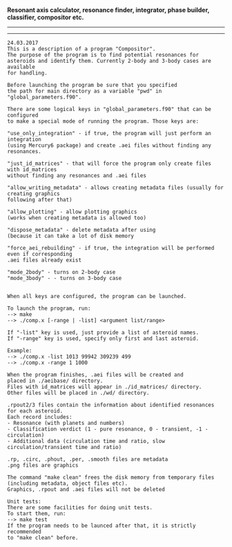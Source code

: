 **Resonant axis calculator, resonance finder, integrator, phase builder,
classifier, compositor etc.**

-------------------------------------------------------------
-------------------------------------------------------------
    24.03.2017
    This is a description of a program "Compositor".
    The purpose of the program is to find potential resonances for
    asteroids and identify them. Currently 2-body and 3-body cases are available
    for handling.
    
    Before launching the program be sure that you specified
    the path for main directory as a variable "pwd" in "global_parameters.f90".

    There are some logical keys in "global_parameters.f90" that can be configured
    to make a special mode of running the program. Those keys are:
    
    "use_only_integration" - if true, the program will just perform an integration
    (using Mercury6 package) and create .aei files without finding any resonances.
    
    "just_id_matrices" - that will force the program only create files with id_matrices
    without finding any resonances and .aei files
    
    "allow_writing_metadata" - allows creating metadata files (usually for creating graphics
    following after that)
    
    "allow_plotting" - allow plotting graphics
    (works when creating metadata is allowed too)
    
    "dispose_metadata" - delete metadata after using
    (because it can take a lot of disk memory
    
    "force_aei_rebuilding" - if true, the integration will be performed even if corresponding
    .aei files already exist
    
    "mode_2body" - turns on 2-body case
    "mode_3body" - - turns on 3-body case


    When all keys are configured, the program can be launched.

    To launch the program, run:
    --> make
    --> ./comp.x [-range | -list] <argument list/range>

    If "-list" key is used, just provide a list of asteroid names.
    If "-range" key is used, specify only first and last asteroid.
    
    Example:
    --> ./comp.x -list 1013 99942 309239 499
    --> ./comp.x -range 1 1000
    
    When the program finishes, .aei files will be created and
    placed in ./aeibase/ directory.
    Files with id_matrices will appear in ./id_matrices/ directory.
    Other files will be placed in ./wd/ directory.
    
    .rpout2/3 files contain the information about identified resonances for each asteroid.
    Each record includes:
    - Resonance (with planets and numbers)
    - Classification verdict (1 - pure resonance, 0 - transient, -1 - circulation)
    - Additional data (circulation time and ratio, slow circulation/transient time and ratio)
    
    .rp, .circ, .phout, .per, .smooth files are metadata
    .png files are graphics

    The command "make clean" frees the disk memory from temporary files
    (including metadata, object files etc).
    Graphics, .rpout and .aei files will not be deleted
    
    Unit tests:
    There are some facilities for doing unit tests.
    To start them, run:
    --> make test
    If the program needs to be launced after that, it is strictly recommended
    to "make clean" before.